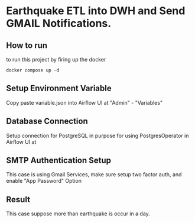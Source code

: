 # Earthquake ETL into DWH and Send GMAIL Notifications.

## How to run
to run this project by firing up the docker
```
docker compose up -d
```

## Setup Environment Variable
Copy paste variable.json into Airflow UI at "Admin" - "Variables"

## Database Connection
Setup connection for PostgreSQL in purpose for using PostgresOperator in Airflow UI at 

## SMTP Authentication Setup
This case is using Gmail Services, make sure setup two factor auth, and enable "App Password" Option

## Result
This case suppose more than earthquake is occur in a day.

